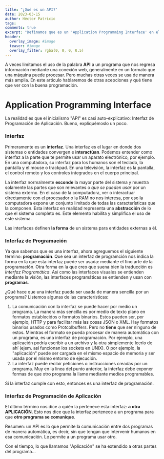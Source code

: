 ```yaml
---
title: "¿Qué es un API?"
date: 2023-03-15
author: Héctor Patricio
tags:
comments: true
excerpt: "Definamos que es un 'Application Programming Interface' en el desarrollo de software."
header:
  overlay_image: #image
  teaser: #image
  overlay_filter: rgba(0, 0, 0, 0.5)
---
```


A veces limitamos el uso de la palabra **API** a un programa que nos regresa información mediante una conexión web, generalmente en un formato que una máquina puede procesar. Pero muchas otras veces se usa de manera más amplia. En este artículo hablaremos de otras acepciones y qué tiene que ver con la buena programación.

# Application Programming Interface

La realidad es que el inicialismo "API" es casi auto-explicativo: Interfaz de Programación de Aplicación. Bueno, expliquémoslo un poco.

### Interfaz

Primeramente es un **interfaz**. Una interfaz es el lugar en donde dos sistemas o entidades convergen e **interactúan**. Podemos entender como interfaz a la parte que te permite usar un aparato electrónico, por ejemplo. En una computadora, su interfaz para los humanos son el teclado, la pantalla y el mouse o trackpad. En una televisión, la interfaz es la pantalla, el control remoto y los controles integrados en el cuerpo principal.

La interfaz normalmente **esconde** la mayor parte del sistema y muestra solamente las partes que son relevantes o _que se pueden usar_ por un sistema externo. En el caso de la computadora, ver o interactuar directamente con el procesador o la RAM no nos interesa, por eso la computadora expone un conjunto limitado de todas las características que la componen. Esta interfaz en realidad representa una **abstracción** de lo que el sistema completo es. Este elemento habilita y simplifica el uso de este sistema.

Las interfaces definen **la forma** de un sistema para entidades externas a él.

### Interfaz de Programación

Ya que sabemos que es una interfaz, ahora agreguemos el siguiente término: **programación**. Que sea un interfaz de programción nos indica la forma en la que esta interfaz puede ser usada: mediante el fino arte de la programación. Otra forma en la que creo que suena bien la traducción es _Interfaz Programática_. Así como las interfaces visuales se entienden mediante la visión, las interfaces programáticas se entienden y usan con **programas**.

¿Qué hace que una interfaz pueda ser usada de manera sencilla por un programa? Listemos algunas de las características:

1. La comunicación con la interfaz se puede hacer por medio un programa. La manera más sencilla es por medio de texto plano en formatos establecidos o formatos binarios. Estos pueden ser, por ejemplo, HTTP y para facilitar más las cosas JSON o XML. Hay formatos binarios usados como Protcolbuffers. Pero no **tiene** que ser ninguno de estos. Mientras el formato se pueda procesar de manera automática con un programa, es una interfaz de programación. Por ejemplo, una aplicación podría escribir a un archivo y la otra simplemente leerlo de ahí (ejem. así funcionan los sockets en UNIX). O por ejemplo, la "aplicación" puede ser cargada en el mismo espacio de memoria y ser usada por el mismo entorno de ejecución.
2. La interfaz puede recibir peticiones o instrucciones creadas por un programa. Muy en la línea del punto anterior, la interfaz debe exponer formas de que otro programa la llame mediante medios programables.

Si la interfaz cumple con esto, entonces es una interfaz de programación.

### Interfaz de Programación de Aplicación

El último término nos dice a quién la pertenece esta interfaz: **a otra APLICACIÓN**. Esto nos dice que la interfaz pertenece a un programa para que **otro programa se comunique**.

Resumen: un API es lo que permite la comunicación entre dos programas de manera automática, es decir, sin que tengan que intervenir humanos en esa comunicación. Le permite a un programa usar otro.

Con el tiempo, lo que llamamos "Aplicación" se ha extendido a otras partes del programa...
